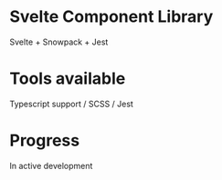 # Svelte Component Library

Svelte + Snowpack + Jest

# Tools available

Typescript support / SCSS / Jest

# Progress

In active development
